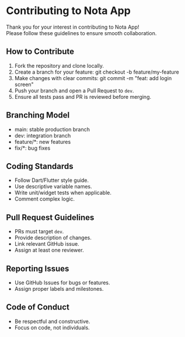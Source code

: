 # Contributing to Nota App

Thank you for your interest in contributing to Nota App!  
Please follow these guidelines to ensure smooth collaboration.

## How to Contribute
1. Fork the repository and clone locally.
2. Create a branch for your feature: git checkout -b feature/my-feature
3. Make changes with clear commits: git commit -m "feat: add login screen"
4. Push your branch and open a Pull Request to `dev`.
5. Ensure all tests pass and PR is reviewed before merging.

## Branching Model
- main: stable production branch
- dev: integration branch
- feature/*: new features
- fix/*: bug fixes

## Coding Standards
- Follow Dart/Flutter style guide.
- Use descriptive variable names.
- Write unit/widget tests when applicable.
- Comment complex logic.

## Pull Request Guidelines
- PRs must target `dev`.
- Provide description of changes.
- Link relevant GitHub issue.
- Assign at least one reviewer.

## Reporting Issues
- Use GitHub Issues for bugs or features.
- Assign proper labels and milestones.

## Code of Conduct
- Be respectful and constructive.
- Focus on code, not individuals.
